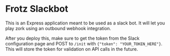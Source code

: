 # Frotz Slackbot

This is an Express application meant to be used as a slack bot. It will let you play zork using an outbound webhook integration.

After you deploy this, make sure to get the token from the Slack configuration page and POST to `/init` with `{"token": "YOUR_TOKEN_HERE"}`. This will store the token for validation on API calls in the future.
